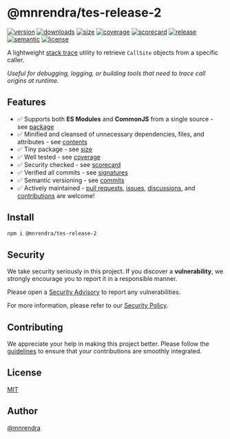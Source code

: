 # @mnrendra/tes-release-2

[![version](https://img.shields.io/npm/v/@mnrendra/tes-release-2?logo=nodedotjs)](https://www.npmjs.com/package/@mnrendra/tes-release-2?activeTab=versions)
[![downloads](https://img.shields.io/npm/dm/@mnrendra/tes-release-2)](https://npm-stat.com/charts.html?package=@mnrendra/tes-release-2)
[![size](https://packagephobia.now.sh/badge?p=@mnrendra/tes-release-2)](https://packagephobia.com/result?p=%40mnrendra%2Ftes-release-2)
[![coverage](https://codecov.io/github/mnrendra/tes-release-2/graph/badge.svg?token=LSNMMJVQ77)](https://app.codecov.io/gh/mnrendra/tes-release-2)
[![scorecard](https://api.securityscorecards.dev/projects/github.com/mnrendra/tes-release-2/badge)](https://securityscorecards.dev/viewer/?uri=github.com/mnrendra/tes-release-2)
[![release](https://github.com/mnrendra/tes-release-2/actions/workflows/release.yml/badge.svg)](https://github.com/mnrendra/tes-release-2/actions/workflows/release.yml)
[![semantic](https://img.shields.io/badge/semantic--release-angular-e10079?logo=semantic-release)](https://github.com/mnrendra/tes-release-2/commits/main)
[![license](https://img.shields.io/npm/l/@mnrendra/tes-release-2)](https://github.com/mnrendra/tes-release-2/blob/main/LICENSE)

A lightweight [stack trace](https://v8.dev/docs/tes-release-2-api) utility to retrieve `CallSite` objects from a specific caller.

*Useful for debugging, logging, or building tools that need to trace call origins at runtime.*

## Features
- ✅ Supports both **ES Modules** and **CommonJS** from a single source - see [package](https://www.npmjs.com/package/@mnrendra/tes-release-2?activeTab=code)
- ✅ Minified and cleansed of unnecessary dependencies, files, and attributes - see [contents](https://www.npmjs.com/package/@mnrendra/tes-release-2?activeTab=code)
- ✅ Tiny package - see [size](https://bundlephobia.com/package/@mnrendra/tes-release-2)
- ✅ Well tested - see [coverage](https://app.codecov.io/gh/mnrendra/tes-release-2)
- ✅ Security checked - see [scorecard](https://securityscorecards.dev/viewer/?uri=github.com/mnrendra/tes-release-2)
- ✅ Verified all commits - see [signatures](https://github.com/mnrendra/tes-release-2/commits/main)
- ✅ Semantic versioning - see [commits](https://github.com/mnrendra/tes-release-2/commits/main)
- ✅ Actively maintained - [pull requests](https://github.com/mnrendra/tes-release-2/pulls), [issues](https://github.com/mnrendra/tes-release-2/issues), [discussions](https://github.com/mnrendra/tes-release-2/discussions), and [contributions](https://github.com/mnrendra/tes-release-2/blob/HEAD/CONTRIBUTING.md) are welcome!

## Install
```bash
npm i @mnrendra/tes-release-2
```

## Security

We take security seriously in this project. If you discover a **vulnerability**, we strongly encourage you to report it in a responsible manner.

Please open a [Security Advisory](https://github.com/mnrendra/tes-release-2/security/advisories/new) to report any vulnerabilities.

For more information, please refer to our [Security Policy](https://github.com/mnrendra/tes-release-2/blob/HEAD/SECURITY.md).

## Contributing

We appreciate your help in making this project better. Please follow the [guidelines](https://github.com/mnrendra/tes-release-2/blob/HEAD/CONTRIBUTING.md) to ensure that your contributions are smoothly integrated.

## License
[MIT](https://github.com/mnrendra/tes-release-2/blob/HEAD/LICENSE)

## Author
[@mnrendra](https://github.com/mnrendra)
